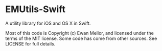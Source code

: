 EMUtils-Swift
=============

A utility library for iOS and OS X in Swift.


Most of this code is Copyright (c) Ewan Mellor, and licensed under the terms of
the MIT license.  Some code has come from other sources. See LICENSE for full
details.
